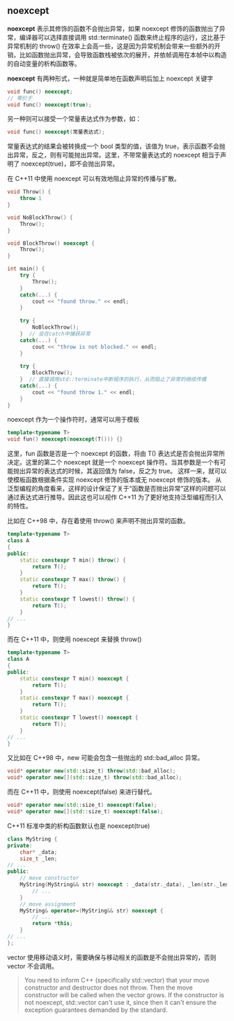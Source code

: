 ## noexcept

**noexcept** 表示其修饰的函数不会抛出异常，如果 noexcept 修饰的函数抛出了异常，编译器可以选择直接调用 std::terminate() 函数来终止程序的运行，这比基于异常机制的 throw() 在效率上会高一些，这是因为异常机制会带来一些额外的开销，比如函数抛出异常，会导致函数栈被依次的展开，并依帧调用在本帧中以构造的自动变量的析构函数等。

**noexcept** 有两种形式，一种就是简单地在函数声明后加上 noexcept 关键字

```c++
void func() noexcept;
// 等价于
void func() noexcept(true);
```

另一种则可以接受一个常量表达式作为参数，如：

```c++
void func() noexcept(常量表达式);
```

常量表达式的结果会被转换成一个 bool 类型的值，该值为 true，表示函数不会抛出异常，反之，则有可能抛出异常。这里，不带常量表达式的 noexcept 相当于声明了 noexcept(true)，即不会抛出异常。

在 C++11 中使用 noexcept 可以有效地阻止异常的传播与扩散。

```c++
void Throw() {
    throw 1
}

void NoBlockThrow() {
    Throw(); 
}

void BlockThrow() noexcept {
    Throw();
}

int main() {
    try {
        Throw();
    }
    catch(...) {
        cout << "found throw." << endl;
    }
    
    try {
        NoBlockThrow();
    }  // 会在catch中捕获异常
    catch(...) {
        cout << "throw is not blocked." << endl;
    }
    
    try { 
        BlockThrow();
    }  // 直接调用std::terminate中断程序的执行，从而阻止了异常的继续传播
    catch(...) {
        cout << "found throw 1." << endl;
    }
}
```

noexcept 作为一个操作符时，通常可以用于模板

```c++
template<typename T>
void fun() noexcept(noexcept(T())) {}
```

这里，fun 函数是否是一个 noexcept 的函数，将由 T() 表达式是否会抛出异常所决定。这里的第二个 noexcept 就是一个 noexcept 操作符。当其参数是一个有可能抛出异常的表达式的时候，其返回值为 false，反之为 true。 这样一来，就可以使模板函数根据条件实现 noexcept 修饰的版本或无 noexcept 修饰的版本。 从泛型编程的角度看来，这样的设计保证了关于“函数是否抛出异常”这样的问题可以通过表达式进行推导。因此这也可以视作 C++11 为了更好地支持泛型编程而引入的特性。

比如在 C++98 中，存在着使用 throw() 来声明不抛出异常的函数。

```c++
template<typename T>
class A
{
public:
    static constexpr T min() throw() {
        return T(); 
    }
    static constexpr T max() throw() {
        return T(); 
    }
    static constexpr T lowest() throw() {
        return T(); 
    }
// ...
}
```

而在 C++11 中，则使用 noexcept 来替换 throw()

```c++
template<typename T>
class A
{
public:
    static constexpr T min() noexcept {
        return T();
    }
    static constexpr T max() noexcept {
        return T(); 
    }
    static constexpr T lowest() noexcept {
        return T();
    }
// ...
}
```

又比如在 C++98 中，new 可能会包含一些抛出的 std::bad_alloc 异常。

```c++
void* operator new(std::size_t) throw(std::bad_alloc);
void* operator new[](std::size_t) throw(std::bad_alloc);
```

而在 C++11 中，则使用 noexcept(false) 来进行替代。

```c++
void* operator new(std::size_t) noexcept(false);
void* operator new[](std::size_t) noexcept(false);
```

C++11 标准中类的析构函数默认也是 noexcept(true)

```c++
class MyString {
private:
    char* _data;
    size_t _len;
// ...
public:
    // move constructor
    MyString(MyString&& str) noexcept : _data(str._data), _len(str._len) {
        // ...
    }
    // move assignment
    MyString& operator=(MyString&& str) noexcept {
        // ...
        return *this;
    }
// ...
};
```

vector 使用移动语义时，需要确保与移动相关的函数是不会抛出异常的，否则 vector 不会调用。

> You need to inform C++ (specifically std::vector) that your move constructor and destructor does not throw. Then the move constructor will be called when the vector grows. If the constructor is not noexcept, std::vector can't use it, since then it can't ensure the exception guarantees demanded by the standard.